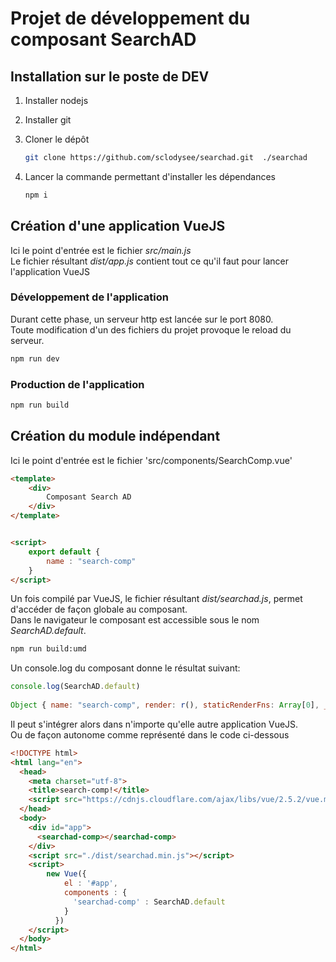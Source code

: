 # Projet de développement du composant SearchAD


## Installation sur le poste de DEV

1. Installer nodejs

2. Installer git

3. Cloner le dépôt 

	```bash
	git clone https://github.com/sclodysee/searchad.git  ./searchad
	```

4. Lancer la commande permettant d'installer les dépendances

	```bash
	npm i
	```

## Création d'une application VueJS
Ici le point d'entrée est le fichier *src/main.js*  
Le fichier résultant *dist/app.js* contient tout ce qu'il faut pour lancer l'application VueJS  

### Développement de l'application
Durant cette phase, un serveur http est lancée sur le port 8080.  
Toute modification d'un des fichiers du projet provoque le reload du serveur.  
```bash
npm run dev
```

### Production  de l'application
```bash
npm run build
```

## Création du module indépendant
Ici le point d'entrée est le fichier 'src/components/SearchComp.vue'

```html
<template>
	<div>
		Composant Search AD
	</div>
</template>


<script>
	export default {
		name : "search-comp"
	}
</script>
```

Un fois compilé par VueJS, le fichier résultant  *dist/searchad.js*, permet d'accéder de façon globale au composant.  
Dans le navigateur le composant est accessible sous le nom *SearchAD.default*.
```bash
npm run build:umd
```  
Un console.log du composant donne le résultat suivant:  

```javascript
console.log(SearchAD.default)
  
Object { name: "search-comp", render: r(), staticRenderFns: Array[0], _compiled: true }
```  

Il peut s'intégrer alors dans n'importe qu'elle autre application VueJS.  
Ou de façon autonome comme représenté dans le code ci-dessous  

```html
<!DOCTYPE html>
<html lang="en">
  <head>
    <meta charset="utf-8">
    <title>search-comp!</title>
    <script src="https://cdnjs.cloudflare.com/ajax/libs/vue/2.5.2/vue.min.js"></script>
  </head>
  <body>
    <div id="app">
      <searchad-comp></searchad-comp>
    </div>
    <script src="./dist/searchad.min.js"></script>
    <script>  
        new Vue({ 
            el : '#app',
            components : {
              'searchad-comp' : SearchAD.default
            }
          })
    </script>  
  </body>
</html>

```
